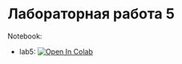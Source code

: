 # Лабораторная работа 5

Notebook:
* lab5: [![Open In Colab](https://colab.research.google.com/assets/colab-badge.svg)](https://colab.research.google.com/github/TemaBlag/BSU/blob/main/bioinformatics/lab5/lab5.ipynb)

